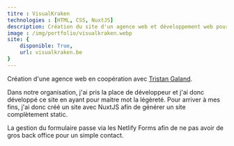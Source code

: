 ```yaml
---
titre : VisualKraken
technologies : [HTML, CSS, NuxtJS]
description: Création du site d'un agence web et développement web pour cette dernière
image : /img/portfolio/visualkraken.webp
site: {
    disponible: True,
    url: visualkraken.be
}
---
```


Création d'une agence web en coopération avec [Tristan Galand](https://galandtristan.be).

Dans notre organisation, j'ai pris la place de développeur et j'ai donc développé ce site en ayant pour maitre mot la légèreté. Pour arriver à mes fins, j'ai donc créé un site avec NuxtJS afin de générer un site complètement static.

La gestion du formulaire passe via les Netlify Forms afin de ne pas avoir de gros back office pour un simple contact.